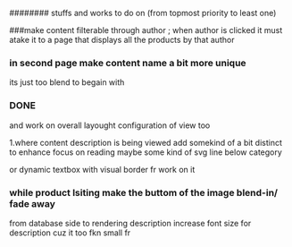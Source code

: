 ########
stuffs and works to do on (from topmost priority to least one)






###make content filterable through author ; when author is clicked it must atake it to a page that displays all the products by that author 


### in second page make content name a bit more unique 
its just too blend to begain with 
### DONE


and work on overall layought configuration of view too 

1.where content description is being viewed add somekind of a bit distinct to enhance focus on reading
maybe some kind of svg line below category 

or dynamic textbox with visual border  fr work on it 


### while product lsiting make the buttom of the image blend-in/ fade away


from database side to rendering description increase font
size for  description cuz it too fkn small fr 